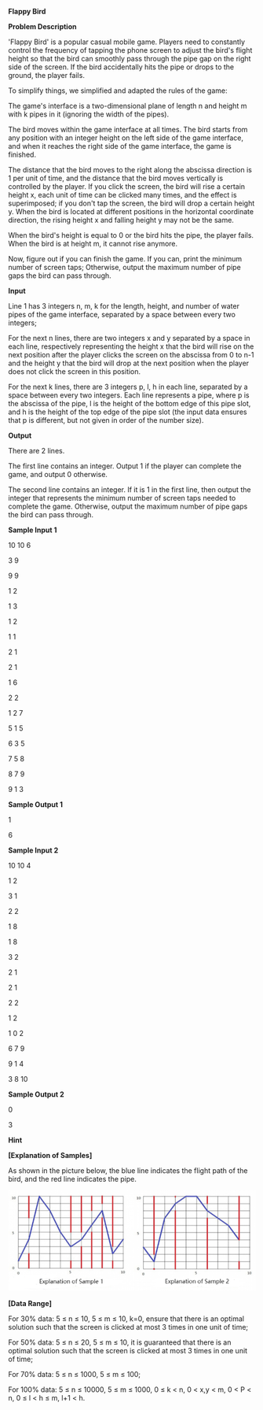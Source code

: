 **Flappy Bird**

**Problem Description**

'Flappy Bird' is a popular casual mobile game. Players need to constantly control the frequency of tapping the phone screen to adjust the bird's flight height so that the bird can smoothly pass through the pipe gap on the right side of the screen. If the bird accidentally hits the pipe or drops to the ground, the player fails.

To simplify things, we simplified and adapted the rules of the game:

The game's interface is a two-dimensional plane of length n and height m with k pipes in it (ignoring the width of the pipes).

The bird moves within the game interface at all times. The bird starts from any position with an integer height on the left side of the game interface, and when it reaches the right side of the game interface, the game is finished.

The distance that the bird moves to the right along the abscissa direction is 1 per unit of time, and the distance that the bird moves vertically is controlled by the player. If you click the screen, the bird will rise a certain height x, each unit of time can be clicked many times, and the effect is superimposed; if you don't tap the screen, the bird will drop a certain height y. When the bird is located at different positions in the horizontal coordinate direction, the rising height x and falling height y may not be the same.

When the bird's height is equal to 0 or the bird hits the pipe, the player fails. When the bird is at height m, it cannot rise anymore.

Now, figure out if you can finish the game. If you can, print the minimum number of screen taps; Otherwise, output the maximum number of pipe gaps the bird can pass through.

**Input**

Line 1 has 3 integers n, m, k for the length, height, and number of water pipes of the game interface, separated by a space between every two integers;

For the next n lines, there are two integers x and y separated by a space in each line, respectively representing the height x that the bird will rise on the next position after the player clicks the screen on the abscissa from 0 to n-1 and the height y that the bird will drop at the next position when the player does not click the screen in this position.

For the next k lines, there are 3 integers p, l, h in each line, separated by a space between every two integers. Each line represents a pipe, where p is the abscissa of the pipe, l is the height of the bottom edge of this pipe slot, and h is the height of the top edge of the pipe slot (the input data ensures that p is different, but not given in order of the number size).

**Output**

There are 2 lines.

The first line contains an integer. Output 1 if the player can complete the game, and output 0 otherwise.

The second line contains an integer. If it is 1 in the first line, then output the integer that represents the minimum number of screen taps needed to complete the game. Otherwise, output the maximum number of pipe gaps the bird can pass through.

**Sample Input 1**

10 10 6

3 9

9 9

1 2

1 3

1 2

1 1

2 1

2 1

1 6

2 2

1 2 7

5 1 5

6 3 5

7 5 8

8 7 9

9 1 3

**Sample Output 1**

1

6

**Sample Input 2**

10 10 4

1 2

3 1

2 2

1 8

1 8

3 2

2 1

2 1

2 2

1 2

1 0 2

6 7 9

9 1 4

3 8 10

**Sample Output 2**

0

3

**Hint**

**\[Explanation of Samples\]**

As shown in the picture below, the blue line indicates the flight path of the bird, and the red line indicates the pipe.

![IMG<span data-type=](media/image1.png)

**\[Data Range\]**

For 30% data: 5 ≤ n ≤ 10, 5 ≤ m ≤ 10, k=0, ensure that there is an optimal solution such that the screen is clicked at most 3 times in one unit of time;

For 50% data: 5 ≤ n ≤ 20, 5 ≤ m ≤ 10, it is guaranteed that there is an optimal solution such that the screen is clicked at most 3 times in one unit of time;

For 70% data: 5 ≤ n ≤ 1000, 5 ≤ m ≤ 100;

For 100% data: 5 ≤ n ≤ 10000, 5 ≤ m ≤ 1000, 0 ≤ k \< n, 0 \< x,y \< m, 0 \< P \< n, 0 ≤ l \< h ≤ m, l+1 \< h.
